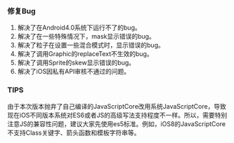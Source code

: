 
### 修复Bug
1. 解决了在Android4.0系统下运行不了的bug。
2. 解决了在一些特殊情况下，mask显示错误的bug。
3. 解决了粒子在设置一些混合模式时，显示错误的bug。
4. 解决了调用Graphic的replaceText不生效的bug。
5. 解决了调用Sprite的skew显示错误的bug。
6. 解决了iOS因私有API审核不通过的问题。
### TIPS
由于本次版本抛弃了自己编译的JavaScriptCore改用系统JavaScriptCore，导致现在iOS不同版本系统对ES6或者JS的高级写法支持程度不一样。所以，需要特别注意JS的兼容性问题，建议大家先使用es5标准。例如，iOS8的JavaScriptCore不支持Class关键字、箭头函数和模板字符串等。